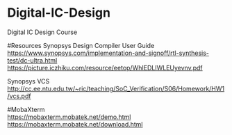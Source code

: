 # Digital-IC-Design
Digital IC Design Course

#Resources
Synopsys Design Compiler User Guide  
https://www.synopsys.com/implementation-and-signoff/rtl-synthesis-test/dc-ultra.html
https://picture.iczhiku.com/resource/eetop/WhIEDLIWLEUyevnv.pdf

Synopsys VCS
http://cc.ee.ntu.edu.tw/~ric/teaching/SoC_Verification/S06/Homework/HW1/vcs.pdf

#MobaXterm  
https://mobaxterm.mobatek.net/demo.html
https://mobaxterm.mobatek.net/download.html

